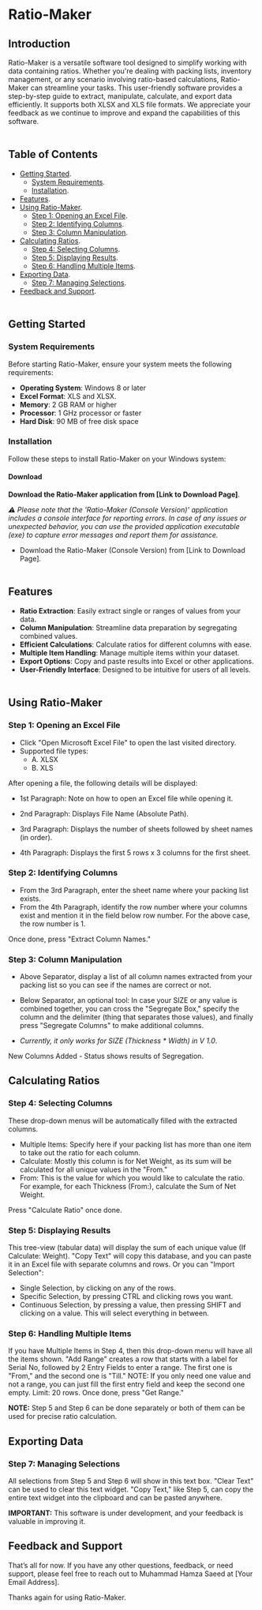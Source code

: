 # Ratio-Maker

## Introduction
Ratio-Maker is a versatile software tool designed to simplify working with data containing ratios. Whether you're dealing with packing lists, inventory management, or any scenario involving ratio-based calculations, Ratio-Maker can streamline your tasks. This user-friendly software provides a step-by-step guide to extract, manipulate, calculate, and export data efficiently. It supports both XLSX and XLS file formats. We appreciate your feedback as we continue to improve and expand the capabilities of this software.
<br></br>
## Table of Contents
- [Getting Started](#getting-started).
  - [System Requirements](#system-requirements).
  - [Installation](#installation).
- [Features](#features).
- [Using Ratio-Maker](#using-ratio-maker).
  - [Step 1: Opening an Excel File](#step-1-opening-an-excel-file).
  - [Step 2: Identifying Columns](#step-2-identifying-columns).
  - [Step 3: Column Manipulation](#step-3-column-manipulation).
- [Calculating Ratios](#calculating-ratios).
  - [Step 4: Selecting Columns](#step-4-selecting-columns).
  - [Step 5: Displaying Results](#step-5-displaying-results).
  - [Step 6: Handling Multiple Items](#step-6-handling-multiple-items).
- [Exporting Data](#exporting-data).
  - [Step 7: Managing Selections](#step-7-managing-selections).
- [Feedback and Support](#feedback-and-support).
<br></br>
## Getting Started

### System Requirements

Before starting Ratio-Maker, ensure your system meets the following requirements:

- **Operating System**: Windows 8 or later
- **Excel Format**: XLS and XLSX.
- **Memory**: 2 GB RAM or higher
- **Processor**: 1 GHz processor or faster
- **Hard Disk**: 90 MB of free disk space

### Installation

Follow these steps to install Ratio-Maker on your Windows system:

#### Download

**Download the Ratio-Maker application from [Link to Download Page]**.

*⚠ Please note that the 'Ratio-Maker (Console Version)' application includes a console interface for reporting errors. In case of any issues or unexpected behavior, you can use the provided application executable (exe) to capture error messages and report them for assistance.*
- Download the Ratio-Maker (Console Version) from [Link to Download Page].
<br></br>
## Features

- **Ratio Extraction**: Easily extract single or ranges of values from your data.
- **Column Manipulation**: Streamline data preparation by segregating combined values.
- **Efficient Calculations**: Calculate ratios for different columns with ease.
- **Multiple Item Handling**: Manage multiple items within your dataset.
- **Export Options**: Copy and paste results into Excel or other applications.
- **User-Friendly Interface**: Designed to be intuitive for users of all levels.
<br></br>
## Using Ratio-Maker

### Step 1: Opening an Excel File

- Click "Open Microsoft Excel File" to open the last visited directory.
- Supported file types:
  - A. XLSX 
  - B. XLS

After opening a file, the following details will be displayed:

- 1st Paragraph: Note on how to open an Excel file while opening it.

- 2nd Paragraph: Displays File Name (Absolute Path).

- 3rd Paragraph: Displays the number of sheets followed by sheet names (in order).

- 4th Paragraph: Displays the first 5 rows x 3 columns for the first sheet.

### Step 2: Identifying Columns

- From the 3rd Paragraph, enter the sheet name where your packing list exists.
- From the 4th Paragraph, identify the row number where your columns exist and mention it in the field below row number. For the above case, the row number is 1.

Once done, press "Extract Column Names."

### Step 3: Column Manipulation

- Above Separator, display a list of all column names extracted from your packing list so you can see if the names are correct or not.

- Below Separator, an optional tool: In case your SIZE or any value is combined together, you can cross the "Segregate Box," specify the column and the delimiter (thing that separates those values), and finally press "Segregate Columns" to make additional columns.
- *Currently, it only works for SIZE (Thickness * Width) in V 1.0*.

New Columns Added - Status shows results of Segregation.

## Calculating Ratios

### Step 4: Selecting Columns

These drop-down menus will be automatically filled with the extracted columns.

- Multiple Items: Specify here if your packing list has more than one item to take out the ratio for each column.
- Calculate: Mostly this column is for Net Weight, as its sum will be calculated for all unique values in the "From."
- From: This is the value for which you would like to calculate the ratio. For example, for each Thickness (From:), calculate the Sum of Net Weight.

Press "Calculate Ratio" once done.

### Step 5: Displaying Results

This tree-view (tabular data) will display the sum of each unique value (If Calculate: Weight). "Copy Text" will copy this database, and you can paste it in an Excel file with separate columns and rows. Or you can "Import Selection":
- Single Selection, by clicking on any of the rows.
- Specific Selection, by pressing CTRL and clicking rows you want.
- Continuous Selection, by pressing a value, then pressing SHIFT and clicking on a value. This will select everything in between.

### Step 6: Handling Multiple Items

If you have Multiple Items in Step 4, then this drop-down menu will have all the items shown. "Add Range" creates a row that starts with a label for Serial No, followed by 2 Entry Fields to enter a range. The first one is "From," and the second one is "Till." NOTE: If you only need one value and not a range, you can just fill the first entry field and keep the second one empty. Limit: 20 rows. Once done, press "Get Range."

**NOTE:** Step 5 and Step 6 can be done separately or both of them can be used for precise ratio calculation.

## Exporting Data

### Step 7: Managing Selections

All selections from Step 5 and Step 6 will show in this text box. "Clear Text" can be used to clear this text widget. "Copy Text," like Step 5, can copy the entire text widget into the clipboard and can be pasted anywhere.

**IMPORTANT:** This software is under development, and your feedback is valuable in improving it.

## Feedback and Support

That’s all for now. If you have any other questions, feedback, or need support, please feel free to reach out to Muhammad Hamza Saeed at [Your Email Address].

Thanks again for using Ratio-Maker.

